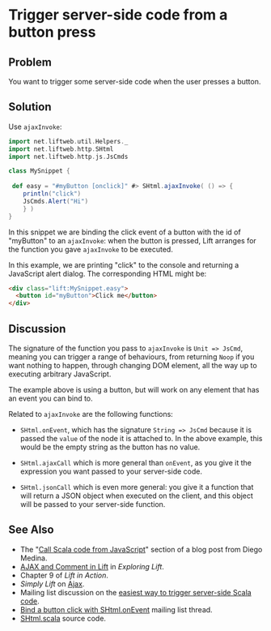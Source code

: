 Trigger server-side code from a button press
=============================

Problem
-------

You want to trigger some server-side code when the user presses a button.

Solution
--------

Use `ajaxInvoke`: 


```scala
import net.liftweb.util.Helpers._
import net.liftweb.http.SHtml
import net.liftweb.http.js.JsCmds

class MySnippet {
  
 def easy = "#myButton [onclick]" #> SHtml.ajaxInvoke( () => {
    println("click")
    JsCmds.Alert("Hi")
    } )
}
```

In this snippet we are binding the click event of a button with the id of "myButton" to an `ajaxInvoke`:  when the button is pressed, Lift arranges for the function you gave `ajaxInvoke` to be executed.

In this example, we are printing "click" to the console and returning a JavaScript alert dialog. The corresponding HTML might be:

```html
<div class="lift:MySnippet.easy">
  <button id="myButton">Click me</button>
</div>
```


Discussion
----------

The signature of the function you pass to `ajaxInvoke` is `Unit => JsCmd`, meaning you can trigger a range of behaviours, from returning `Noop` if you want nothing to happen, through changing DOM element, all the way up to executing arbitrary JavaScript.

The example above is using a button, but will work on any element that has an event you can bind to.

Related to `ajaxInvoke` are the following functions:

* `SHtml.onEvent`, which has the signature `String => JsCmd` because it is passed the `value` of the node it is attached to.  In the above example, this would be the empty string as the button has no value.

* `SHtml.ajaxCall` which is more general than `onEvent`, as you give it the expression you want passed to your server-side code.

* `SHtml.jsonCall` which is even more general: you give it a function that will return a JSON object when executed on the client, and this object will be passed to your server-side function. 


See Also
--------

* The "[Call Scala code from JavaScript](http://blog.fmpwizard.com/scala-lift-custom-wizard)" section of a blog post from Diego Medina.
* [AJAX and Comment in Lift](http://exploring.liftweb.net/onepage/index.html#toc-Section-11) in _Exploring Lift_.
* Chapter 9 of _Lift in Action_.
* _Simply Lift_ on [Ajax](http://simply.liftweb.net/index-4.8.html#toc-Section-4.8).
* Mailing list discussion on the [easiest way to trigger server-side Scala code](https://groups.google.com/forum/?fromgroups#!topic/liftweb/N7ttFlumvuk).
* [Bind a button click with SHtml.onEvent](https://groups.google.com/forum/?fromgroups#!topic/liftweb/uAgy21xOMRs) mailing list thread.
* [SHtml.scala](https://github.com/lift/framework/blob/master/web/webkit/src/main/scala/net/liftweb/http/SHtml.scala) source code.
